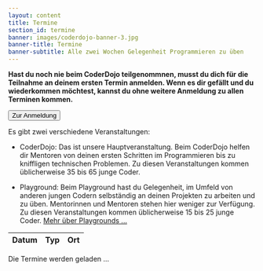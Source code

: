 ```yaml
---
layout: content
title: Termine
section_id: termine
banner: images/coderdojo-banner-3.jpg
banner-title: Termine
banner-subtitle: Alle zwei Wochen Gelegenheit Programmieren zu üben
---
```


**Hast du noch nie beim CoderDojo teilgenommnen, musst du dich für die Teilnahme an deinem ersten Termin anmelden. Wenn es dir gefällt und du wiederkommen möchtest, kannst du ohne weitere Anmeldung zu allen Terminen kommen.**

<p class="text-center">
	<input class="button" type="button" onclick="document.location.href='/anmeldung.html'" value="Zur Anmeldung" />
</p>

Es gibt zwei verschiedene Veranstaltungen:

- <span class="type-coderdojo">CoderDojo</span>: Das ist unsere Hauptveranstaltung. Beim CoderDojo helfen dir Mentoren von deinen ersten Schritten im Programmieren bis zu kniffligen technischen Problemen. Zu diesen Veranstaltungen kommen üblicherweise 35 bis 65 junge Coder.

- <span class="type-playground">Playground</span>: Beim Playground hast du Gelegenheit, im Umfeld von anderen jungen Codern selbständig an deinen Projekten zu arbeiten und zu üben. Mentorinnen und Mentoren stehen hier weniger zur Verfügung. Zu diesen Veranstaltungen kommen üblicherweise 15 bis 25 junge Coder. [Mehr über Playgrounds&nbsp;...](/infos/playground.html)

<table class="table" id="eventsTable">
	<thead>
		<tr>
			<th>Datum</th>
			<th>Typ</th>
			<th>Ort</th>
		</tr>
	</thead>
	<tbody>
	</tbody>
</table>

<p class="loadingText">Die Termine werden geladen ...</p>

<script language="javascript">
	Date.prototype.addDays = function(days) {
		var dat = new Date(this.valueOf());
		dat.setDate(dat.getDate() + days);
		return dat;
	}

	var eventsTable = jQuery("#eventsTable");

	jQuery.get("https://participants-management-service.azurewebsites.net/api/events/?past=false", function(data) {
		var additionalEvents = [
			{ date: new Date(2017, 6, 7), title: "Sommerferien 2017", type: "header" },
			{ date: new Date(2017, 6, 13), title: "Sommerferien 2017", type: "header" },
			{ date: new Date(2017, 8, 14), title: "Wintersemester 2017 / 2018", type: "header" }
		].filter(function(event) { return event.date >= new Date(); });
		
		data = data.concat(additionalEvents).sort(function(a, b) {
			a = new Date(a.date);
			b = new Date(b.date);
			return a > b ? 1 : a < b ? -1 : 0;
		});

		data.forEach(function(event) {
			var row = "";

			if (event.type == "header") {
				row = "<tr class='subtitle'><td colspan='3'>" + event.title + "</td></tr>";
			} else {
				var date = moment(new Date(event.date)).startOf("day");
				var formattedDate = date.format("YYYY-MM-DD");

				/*row = "<tr";
				if (event.type == "playground") {
					row += " class='playground'";
				} else if (event.type == "bootcamp") {
					row += " class='bootcamp'";
				} else {
					row += " class='coderdojo'";
				}*/

				if (date.unix() == moment(new Date(2018, 4, 4)).startOf("day").unix()) {
					console.log("test");
					row += "<tr>";
					row += "<td>" + moment(new Date(2018, 3, 21)).startOf("day").format("dddd, DD. MMMM YYYY") + " 16:00 - 18:00</td>";
					row += "<td class='type-bootcamp'>Bootcamp</td>";
					row += "<td>Junior Bootcamp - im Rahmen des <a href='https://coding-club-linz.github.io/global-azure-bootcamp-2018/junior-bootcamp.html' target='_blank'>Global Azure Bootcamps</a><br/>für junge Coder ab 13 Jahren<br/>";
					row += "<a href=\"http://www.linz.at/wissensturm/anreise.asp\" target=\"_blank\">Wissensturm</a>, Kärtnerstraße 26, 4020 Linz</td>";
					row += "</tr>";
				}

				row += "<tr>";
				if (formattedDate == "2018-07-20") {
					row += "<td>" + date.format("dddd, DD. MMMM YYYY") + " 16:00 - open end</td>";
				} else {
					row += "<td>" + date.format("dddd, DD. MMMM YYYY") + " 16:00 - 18:00</td>";
				}

				if (event.type == "playground") {
					row += "<td class='type-playground'>Playground";
				} else if (event.type == "bootcamp") {
					row += "<td class='type-bootcamp'>Bootcamp";
				} else {
					row += "<td class='type-coderdojo'>CoderDojo";
				}
				row += "</td>";

				row += "<td>";

				/*if (event.type == "playground") {
					row += "Playground<br/>";
				} else if (event.type == "bootcamp") {
					row += "Junior Bootcamp - im Rahmen des <a href='https://coding-club-linz.github.io/global-azure-bootcamp-2017/junior-bootcamp.html' target='_blank'>Global Azure Bootcamps</a><br/>";
					row += "für junge Coder ab 13 Jahren<br/>";
				} else {
					row += "CoderDojo<br/>";
				}*/
				
				if (event.location) {
					row += event.location;
				} else {
					if (event.type == "playground") {
						row += "<a href=\"http://www.linz.at/wissensturm/anreise.asp\" target=\"_blank\">Wissensturm</a>, Raum 10.02, Kärtnerstraße 26, 4020 Linz";
					} else {
						row += "<a href=\"http://www.linz.at/wissensturm/anreise.asp\" target=\"_blank\">Wissensturm</a>, Veranstaltungssaal E09, Kärtnerstraße 26, 4020 Linz";
					}
				}

				if (formattedDate == "2017-06-02") {
					row += "<div class=\"sponsor\"><div>Der Robotics Workshop bei diesem CoderDojo wird von <a href=\"http://www.sparxsystems.at\" target=\"_blank\">Sparx Systems</a>, <a href=\"https://www.microsoft.com/de-at\" target=\"_blank\">Microsoft</a>, <a href=\"https://www.aec.at/\" target=\"_blank\">Ars Electronica</a> und <a href=\"http://www.voesi.or.at/\" target=\"_blank\">VÖSI</a> gesponsert.</div><img src=\"images/sponsors_20170602.jpg\" style=\"width: 100%; margin-top: 5px; margin-bottom: 0;\" /></div>";
				} else if (formattedDate == "2017-06-23") {
					row += "<div class=\"sponsor\"><div>Wir feiern den 2. Geburtstag vom CoderDojo Linz! Die Linzer Firma <a href=\"https://www.insite-it.net/en/start-en\" target=\"_blank\">INSITE IT</a> sponsert zu diesem Anlass Kuchen für alle :-). Vielen Dank!</div><a href=\"https://www.insite-it.net/en/start-en\" target=\"_blank\"><img src=\"images/insite-it-logo.png\" style=\"width: 100%; max-width: 250px; margin-top: 5px; margin-bottom: 0;\" /></a></div>";
				}

				if (event.sponsor) {
					row += "<br/><span class=\"sponsor\">Sponsored by " + event.sponsor + "</a>";
				}

				row += "</td>";

			
				row += "</tr>";
			}

			eventsTable.append(row);
		});

		jQuery(".loadingText").hide();
	});
</script>
